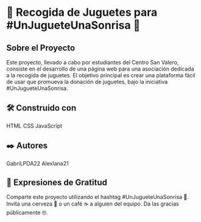 # 🧸 Recogida de Juguetes para #UnJugueteUnaSonrisa 🎁

## Sobre el Proyecto
Este proyecto, llevado a cabo por estudiantes del Centro San Valero, consiste en el desarrollo de una página web para una asociación dedicada a la recogida de juguetes. El objetivo principal es crear una plataforma fácil de usar que promueva la donación de juguetes, bajo la iniciativa #UnJugueteUnaSonrisa.

## 🛠️ Construido con
HTML 
CSS 
JavaScript 

## ✒️ Autores
GabriLPDA22
AlexIana21

## 🎁 Expresiones de Gratitud
Comparte este proyecto utilizando el hashtag #UnJugueteUnaSonrisa 📢.
Invita una cerveza 🍺 o un café ☕ a alguien del equipo.
Da las gracias públicamente 🤓.
